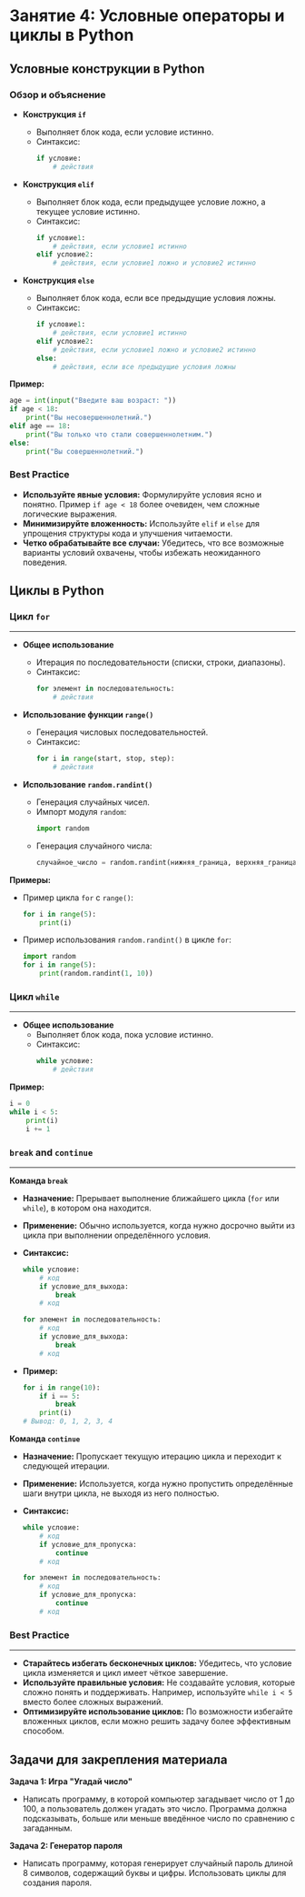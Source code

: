 # Занятие 4: Условные операторы и циклы в Python


## Условные конструкции в Python

### Обзор и объяснение

- **Конструкция `if`**
  - Выполняет блок кода, если условие истинно.
  - Синтаксис:
    ```python
    if условие:
        # действия
    ```

- **Конструкция `elif`**
  - Выполняет блок кода, если предыдущее условие ложно, а текущее условие истинно.
  - Синтаксис:
    ```python
    if условие1:
        # действия, если условие1 истинно
    elif условие2:
        # действия, если условие1 ложно и условие2 истинно
    ```

- **Конструкция `else`**
  - Выполняет блок кода, если все предыдущие условия ложны.
  - Синтаксис:
    ```python
    if условие1:
        # действия, если условие1 истинно
    elif условие2:
        # действия, если условие1 ложно и условие2 истинно
    else:
        # действия, если все предыдущие условия ложны
    ```

**Пример:**

```python
age = int(input("Введите ваш возраст: "))
if age < 18:
    print("Вы несовершеннолетний.")
elif age == 18:
    print("Вы только что стали совершеннолетним.")
else:
    print("Вы совершеннолетний.")
```

### Best Practice

- **Используйте явные условия:** Формулируйте условия ясно и понятно. Пример `if age < 18` более очевиден, чем сложные логические выражения.
- **Минимизируйте вложенность:** Используйте `elif` и `else` для упрощения структуры кода и улучшения читаемости.
- **Четко обрабатывайте все случаи:** Убедитесь, что все возможные варианты условий охвачены, чтобы избежать неожиданного поведения.

## Циклы в Python

### Цикл `for`
---

- **Общее использование**
  - Итерация по последовательности (списки, строки, диапазоны).
  - Синтаксис:
    ```python
    for элемент in последовательность:
        # действия
    ```

- **Использование функции `range()`**
  - Генерация числовых последовательностей.
  - Синтаксис:
    ```python
    for i in range(start, stop, step):
        # действия
    ```

- **Использование `random.randint()`**
  - Генерация случайных чисел.
  - Импорт модуля `random`:
    ```python
    import random
    ```
  - Генерация случайного числа:
    ```python
    случайное_число = random.randint(нижняя_граница, верхняя_граница)
    ```

**Примеры:**

- Пример цикла `for` с `range()`:
  ```python
  for i in range(5):
      print(i)
  ```

- Пример использования `random.randint()` в цикле `for`:
  ```python
  import random
  for i in range(5):
      print(random.randint(1, 10))
  ```

### Цикл `while`
---

- **Общее использование**
  - Выполняет блок кода, пока условие истинно.
  - Синтаксис:
    ```python
    while условие:
        # действия
    ```

**Пример:**

```python
i = 0
while i < 5:
    print(i)
    i += 1
```

### `break` and `continue`
---

**Команда `break`**

- **Назначение:** Прерывает выполнение ближайшего цикла (`for` или `while`), в котором она находится.
- **Применение:** Обычно используется, когда нужно досрочно выйти из цикла при выполнении определённого условия.
- **Синтаксис:**
  ```python
  while условие:
      # код
      if условие_для_выхода:
          break
      # код
  ```

  ```python
  for элемент in последовательность:
      # код
      if условие_для_выхода:
          break
      # код
  ```

- **Пример:**
  ```python
  for i in range(10):
      if i == 5:
          break
      print(i)
  # Вывод: 0, 1, 2, 3, 4
  ```

**Команда `continue`**

- **Назначение:** Пропускает текущую итерацию цикла и переходит к следующей итерации.
- **Применение:** Используется, когда нужно пропустить определённые шаги внутри цикла, не выходя из него полностью.
- **Синтаксис:**
  ```python
  while условие:
      # код
      if условие_для_пропуска:
          continue
      # код
  ```

  ```python
  for элемент in последовательность:
      # код
      if условие_для_пропуска:
          continue
      # код
  ```

### Best Practice
---

- **Старайтесь избегать бесконечных циклов:** Убедитесь, что условие цикла изменяется и цикл имеет чёткое завершение.
- **Используйте правильные условия:** Не создавайте условия, которые сложно понять и поддерживать. Например, используйте `while i < 5` вместо более сложных выражений.
- **Оптимизируйте использование циклов:** По возможности избегайте вложенных циклов, если можно решить задачу более эффективным способом.


## Задачи для закрепления материала
**Задача 1: Игра "Угадай число"**
   - Написать программу, в которой компьютер загадывает число от 1 до 100, а пользователь должен угадать это число. Программа должна подсказывать, больше или меньше введённое число по сравнению с загаданным.

**Задача 2: Генератор пароля**
   - Написать программу, которая генерирует случайный пароль длиной 8 символов, содержащий буквы и цифры. Использовать циклы для создания пароля.